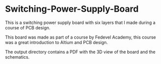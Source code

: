 # Switching-Power-Supply-Board

This is a switching power supply board with six layers that I made during a course of PCB design.

This board was made as part of a course by Fedevel Academy, this course was a great introduction to Altium and PCB design.

The output directory contains a PDF with the 3D view of the board and the schematics.
